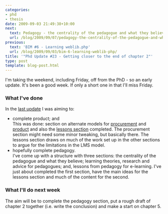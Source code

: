 ```yaml
---
categories:
- phd
- thesis
date: 2009-09-03 21:49:38+10:00
next:
  text: Pedagogy - the centrality of the pedagogue and what they believe
  url: /blog/2009/09/07/pedagogy-the-centrality-of-the-pedagogue-and-what-they-believe/
previous:
  text: 'BIM #6 - Learning weblib.php'
  url: /blog/2009/09/03/bim-6-learning-weblib-php/
title: '"Phd Update #23 - Getting closer to the end of chapter 2"'
type: post
template: blog-post.html
---
```

I'm taking the weekend, including Friday, off from the PhD - so an early update. It's been a good week. If only a short one in that I'll miss Friday.

### What I've done

In the [last update](/blog/2009/08/28/phd-update-22-one-day-active-but-some-movement/) I was aiming to:

- complete product; and  
    This was done: section on alternate models for [procurement](/blog/2009/08/31/procurement-and-software-alternate-models-for-e-learning/) and [product](/blog/2009/08/31/product-models-lms-bob-and-alternatives/) and also the [lessons section](/blog/2009/09/02/lessons-from-product-for-e-learning/) completed. The procurement section might need some minor tweaking, but basically there. The lessons section draws on much of the work set up in the other sections to argue for the limitations in the LMS model.
- hopefully complete pedagogy.  
    I've come up with a structure with three sections: the centrality of the pedagogue and what they believe; learning theories, research and advice for pedagogues; and, lessons from pedagogy for e-learning. I've just about completed the first section, have the main ideas for the lessons section and much of the content for the second.

### What I'll do next week

The aim will be to complete the pedagogy section, put a rough draft of chapter 2 together (i.e. write the conclusion) and make a start on chapter 5.